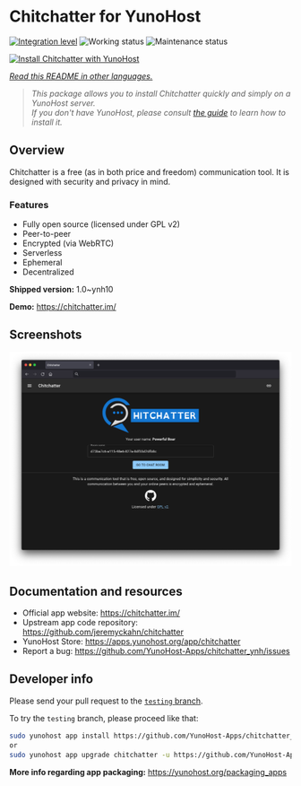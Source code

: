 <!--
N.B.: This README was automatically generated by <https://github.com/YunoHost/apps/tree/master/tools/readme_generator>
It shall NOT be edited by hand.
-->

# Chitchatter for YunoHost

[![Integration level](https://dash.yunohost.org/integration/chitchatter.svg)](https://dash.yunohost.org/appci/app/chitchatter) ![Working status](https://ci-apps.yunohost.org/ci/badges/chitchatter.status.svg) ![Maintenance status](https://ci-apps.yunohost.org/ci/badges/chitchatter.maintain.svg)

[![Install Chitchatter with YunoHost](https://install-app.yunohost.org/install-with-yunohost.svg)](https://install-app.yunohost.org/?app=chitchatter)

*[Read this README in other languages.](./ALL_README.md)*

> *This package allows you to install Chitchatter quickly and simply on a YunoHost server.*  
> *If you don't have YunoHost, please consult [the guide](https://yunohost.org/install) to learn how to install it.*

## Overview

Chitchatter is a free (as in both price and freedom) communication tool. It is designed with security and privacy in mind.

### Features

- Fully open source (licensed under GPL v2)
- Peer-to-peer
- Encrypted (via WebRTC)
- Serverless
- Ephemeral
- Decentralized 

**Shipped version:** 1.0~ynh10

**Demo:** <https://chitchatter.im/>

## Screenshots

![Screenshot of Chitchatter](./doc/screenshots/screenshot.png)

## Documentation and resources

- Official app website: <https://chitchatter.im/>
- Upstream app code repository: <https://github.com/jeremyckahn/chitchatter>
- YunoHost Store: <https://apps.yunohost.org/app/chitchatter>
- Report a bug: <https://github.com/YunoHost-Apps/chitchatter_ynh/issues>

## Developer info

Please send your pull request to the [`testing` branch](https://github.com/YunoHost-Apps/chitchatter_ynh/tree/testing).

To try the `testing` branch, please proceed like that:

```bash
sudo yunohost app install https://github.com/YunoHost-Apps/chitchatter_ynh/tree/testing --debug
or
sudo yunohost app upgrade chitchatter -u https://github.com/YunoHost-Apps/chitchatter_ynh/tree/testing --debug
```

**More info regarding app packaging:** <https://yunohost.org/packaging_apps>
